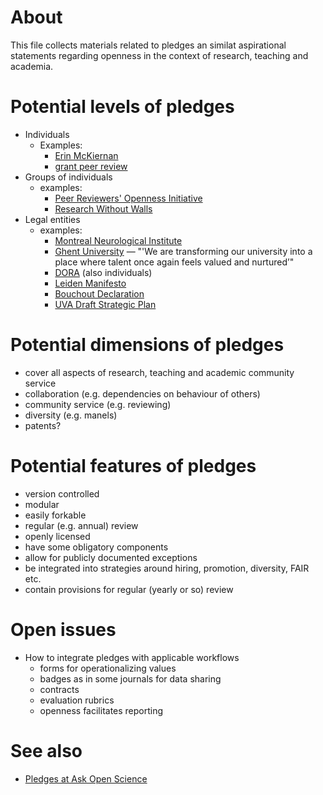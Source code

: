 # About

This file collects materials related to pledges an similat aspirational statements regarding openness in the context of research, teaching and academia.

# Potential levels of pledges

* Individuals
  - Examples:
    - [Erin McKiernan](https://twitter.com/emckiernan13/status/668885842094522369)
    - [grant peer review](https://ask-open-science.org/835)
* Groups of individuals
  - examples:
    - [Peer Reviewers' Openness Initiative](https://opennessinitiative.org/)
    - [Research Without Walls](http://www.researchwithoutwalls.org/451)
* Legal entities
  - examples:
    - [Montreal Neurological Institute](https://openscienceneuro.org/)
    - [Ghent University](https://www.ugent.be/en/news-events/ghent-university-talent-rat-race-transformation-career-evaluation-model.htm) &mdash; "'We are transforming our university into a place where talent once again feels valued and nurtured’"
    - [DORA](https://sfdora.org/signers/) (also individuals)
    - [Leiden Manifesto](http://www.leidenmanifesto.org/)
    - [Bouchout Declaration](http://www.bouchoutdeclaration.org/signatories/organizations/)
    - [UVA Draft Strategic Plan](https://bov.virginia.edu/system/files/public/meetings/190524_Draft%20Strategic%20Plan.pdf)

# Potential dimensions of pledges

* cover all aspects of research, teaching and academic community service
* collaboration (e.g. dependencies on behaviour of others)
* community service (e.g. reviewing)
* diversity (e.g. manels)
* patents?

# Potential features of pledges

* version controlled
* modular
* easily forkable
* regular (e.g. annual) review
* openly licensed
* have some obligatory components
* allow for publicly documented exceptions
* be integrated into strategies around hiring, promotion, diversity, FAIR etc.
* contain provisions for regular (yearly or so) review

# Open issues
* How to integrate pledges with applicable workflows
  - forms for operationalizing values
  - badges as in some journals for data sharing
  - contracts
  - evaluation rubrics
  - openness facilitates reporting

# See also

* [Pledges at Ask Open Science](https://ask-open-science.org/tag/pledges)
